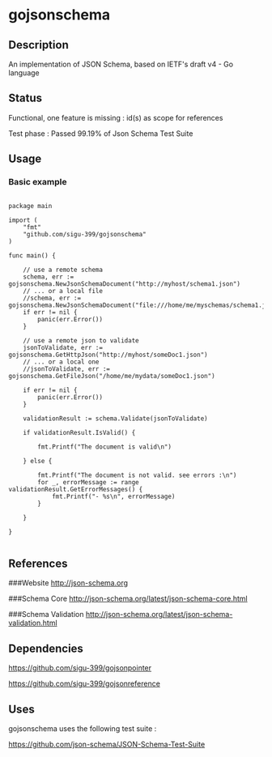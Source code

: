 # gojsonschema

## Description
An implementation of JSON Schema, based on IETF's draft v4 - Go language

## Status

Functional, one feature is missing : id(s) as scope for references

Test phase : Passed 99.19% of Json Schema Test Suite

## Usage 

### Basic example

```

package main

import (
    "fmt"
    "github.com/sigu-399/gojsonschema"
)

func main() {

    // use a remote schema
    schema, err := gojsonschema.NewJsonSchemaDocument("http://myhost/schema1.json")
    // ... or a local file
    //schema, err := gojsonschema.NewJsonSchemaDocument("file:///home/me/myschemas/schema1.json")
    if err != nil {
        panic(err.Error())
    }

    // use a remote json to validate
    jsonToValidate, err := gojsonschema.GetHttpJson("http://myhost/someDoc1.json")
    // ... or a local one
    //jsonToValidate, err := gojsonschema.GetFileJson("/home/me/mydata/someDoc1.json")

    if err != nil {
        panic(err.Error())
    }

    validationResult := schema.Validate(jsonToValidate)

    if validationResult.IsValid() {

        fmt.Printf("The document is valid\n")

    } else {

        fmt.Printf("The document is not valid. see errors :\n")
        for _, errorMessage := range validationResult.GetErrorMessages() {
            fmt.Printf("- %s\n", errorMessage)
        }

    }

}


```

## References

###Website
http://json-schema.org

###Schema Core
http://json-schema.org/latest/json-schema-core.html

###Schema Validation
http://json-schema.org/latest/json-schema-validation.html

## Dependencies
https://github.com/sigu-399/gojsonpointer

https://github.com/sigu-399/gojsonreference

## Uses

gojsonschema uses the following test suite :

https://github.com/json-schema/JSON-Schema-Test-Suite
